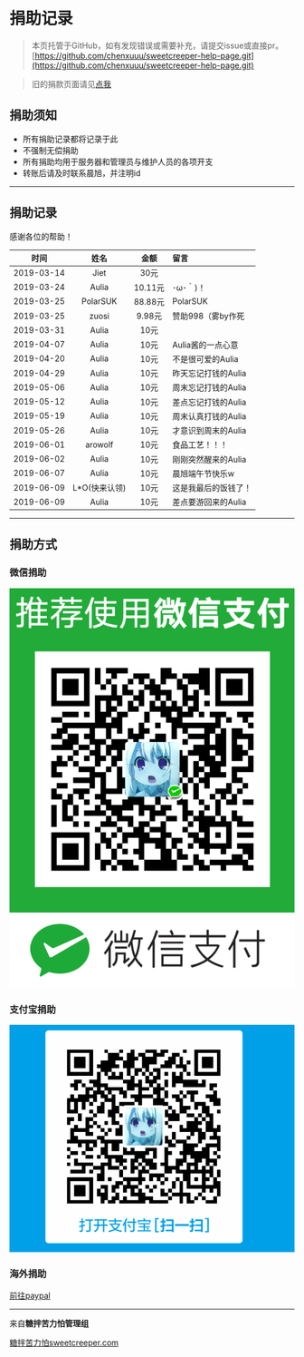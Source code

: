 # 捐助记录

> 本页托管于GitHub，如有发现错误或需要补充，请提交issue或直接pr。
> [https://github.com/chenxuuu/sweetcreeper-help-page.git](https://github.com/chenxuuu/sweetcreeper-help-page.git)

> 旧的捐款页面请见[点我](https://www.chenxublog.com/2015/02/26/%E7%B3%96%E6%8B%8C%E8%8B%A6%E5%8A%9B%E6%80%95%E6%9C%8D%E5%8A%A1%E5%99%A8%E8%B4%A6%E7%9B%AE.html)

## 捐助须知

- 所有捐助记录都将记录于此
- 不强制无偿捐助
- 所有捐助均用于服务器和管理员与维护人员的各项开支
- 转账后请及时联系晨旭，并注明id

---

## 捐助记录

感谢各位的帮助！

|时间|姓名|金额|留言|
|:-:|:-:|:-:|:-|
|2019-03-14|Jiet|30元||
|2019-03-24|Aulia|10.11元|･ω･｀)！|
|2019-03-25|PolarSUK|88.88元|PolarSUK|
|2019-03-25|zuosi|9.98元|赞助998（雾by作死|
|2019-03-31|Aulia|10元||
|2019-04-07|Aulia|10元|Aulia酱的一点心意|
|2019-04-20|Aulia|10元|不是很可爱的Aulia|
|2019-04-29|Aulia|10元|昨天忘记打钱的Aulia|
|2019-05-06|Aulia|10元|周末忘记打钱的Aulia|
|2019-05-12|Aulia|10元|差点忘记打钱的Aulia|
|2019-05-19|Aulia|10元|周末认真打钱的Aulia|
|2019-05-26|Aulia|10元|才意识到周末的Aulia|
|2019-06-01|arowolf|10元|食品工艺！！！|
|2019-06-02|Aulia|10元|刚刚突然醒来的Aulia|
|2019-06-07|Aulia|10元|晨旭端午节快乐w|
|2019-06-09|L*O(快来认领)|10元|这是我最后的饭钱了！|
|2019-06-09|Aulia|10元|差点要游回来的Aulia|


---

## 捐助方式

### 微信捐助

![微信支付](/support/wechat.png)

### 支付宝捐助

![支付宝](/support/alipay.jpg)

### 海外捐助

[前往paypal](https://www.paypal.me/chenxuuu)

---

来自**糖拌苦力怕管理组**

[糖拌苦力怕sweetcreeper.com](https://www.sweetcreeper.com)
